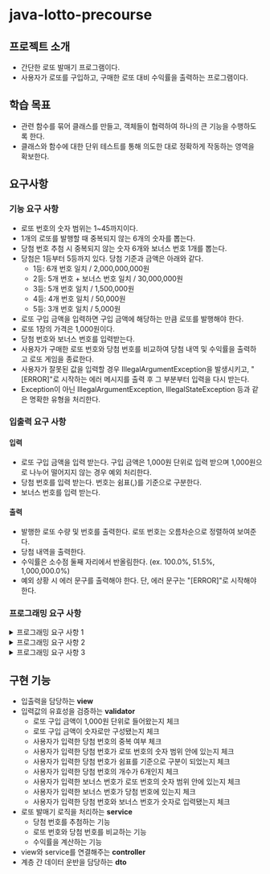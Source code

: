 # java-lotto-precourse
## 프로젝트 소개
- 간단한 로또 발매기 프로그램이다.
- 사용자가 로또를 구입하고, 구매한 로또 대비 수익률을 출력하는 프로그램이다. 

## 학습 목표
- 관련 함수를 묶어 클래스를 만들고, 객체들이 협력하여 하나의 큰 기능을 수행하도록 한다.
- 클래스와 함수에 대한 단위 테스트를 통해 의도한 대로 정확하게 작동하는 영역을 확보한다.

## 요구사항
### 기능 요구 사항
- 로또 번호의 숫자 범위는 1~45까지이다. 
- 1개의 로또를 발행할 때 중복되지 않는 6개의 숫자를 뽑는다. 
- 당첨 번호 추첨 시 중복되지 않는 숫자 6개와 보너스 번호 1개를 뽑는다. 
- 당첨은 1등부터 5등까지 있다. 당첨 기준과 금액은 아래와 같다. 
  - 1등: 6개 번호 일치 / 2,000,000,000원 
  - 2등: 5개 번호 + 보너스 번호 일치 / 30,000,000원 
  - 3등: 5개 번호 일치 / 1,500,000원 
  - 4등: 4개 번호 일치 / 50,000원 
  - 5등: 3개 번호 일치 / 5,000원
- 로또 구입 금액을 입력하면 구입 금액에 해당하는 만큼 로또를 발행해야 한다. 
- 로또 1장의 가격은 1,000원이다. 
- 당첨 번호와 보너스 번호를 입력받는다. 
- 사용자가 구매한 로또 번호와 당첨 번호를 비교하여 당첨 내역 및 수익률을 출력하고 로또 게임을 종료한다. 
- 사용자가 잘못된 값을 입력할 경우 IllegalArgumentException을 발생시키고, "[ERROR]"로 시작하는 에러 메시지를 출력 후 그 부분부터 입력을 다시 받는다. 
- Exception이 아닌 IllegalArgumentException, IllegalStateException 등과 같은 명확한 유형을 처리한다.

### 입출력 요구 사항
#### 입력
- 로또 구입 금액을 입력 받는다. 구입 금액은 1,000원 단위로 입력 받으며 1,000원으로 나누어 떨어지지 않는 경우 예외 처리한다.
- 당첨 번호를 입력 받는다. 번호는 쉼표(,)를 기준으로 구분한다.
- 보너스 번호를 입력 받는다.

#### 출력
- 발행한 로또 수량 및 번호를 출력한다. 로또 번호는 오름차순으로 정렬하여 보여준다.
- 당첨 내역을 출력한다.
- 수익률은 소수점 둘째 자리에서 반올림한다. (ex. 100.0%, 51.5%, 1,000,000.0%)
- 예외 상황 시 에러 문구를 출력해야 한다. 단, 에러 문구는 "[ERROR]"로 시작해야 한다.

### 프로그래밍 요구 사항
<details>
<summary>프로그래밍 요구 사항 1</summary>
JDK 21 버전에서 실행 가능해야 한다.<br>
프로그램 실행의 시작점은 Application의 main()이다.<br>
build.gradle 파일은 변경할 수 없으며, 제공된 라이브러리 이외의 외부 라이브러리는 사용하지 않는다.<br>
프로그램 종료 시 System.exit()를 호출하지 않는다.<br>
프로그래밍 요구 사항에서 달리 명시하지 않는 한 파일, 패키지 등의 이름을 바꾸거나 이동하지 않는다.<br>
자바 코드 컨벤션을 지키면서 프로그래밍한다<br>
</details>

<details>
<summary>프로그래밍 요구 사항 2</summary>
iJndent(인덴트, 들여쓰기) depth를 3이 넘지 않도록 구현한다. 2까지만 허용한다.<br>
3항 연산자를 쓰지 않는다.<br>
함수(또는 메서드)가 한 가지 일만 하도록 최대한 작게 만들어라.<br>
JUnit 5와 AssertJ를 이용하여 정리한 기능 목록이 정상적으로 작동하는지 테스트 코드로 확인한다.
</details>

<details>
<summary>프로그래밍 요구 사항 3</summary>
함수(또는 메서드)의 길이가 15라인을 넘어가지 않도록 구현한다.<br>
else 예약어를 쓰지 않는다.<br>
Java Enum을 적용하여 프로그램을 구현한다.<br>
구현한 기능에 대한 단위 테스트를 작성한다. 단, UI(System.out, System.in, Scanner) 로직은 제외한다.
</details>

## 구현 기능
- 입출력을 담당하는 **view**
- 입력값의 유효성을 검증하는 **validator**
  - 로또 구입 금액이 1,000원 단위로 들어왔는지 체크
  - 로또 구입 금액이 숫자로만 구성됐는지 체크
  - 사용자가 입력한 당첨 번호의 중복 여부 체크
  - 사용자가 입력한 당첨 번호가 로또 번호의 숫자 범위 안에 있는지 체크
  - 사용자가 입력한 당첨 번호가 쉼표를 기준으로 구분이 되었는지 체크
  - 사용자가 입력한 당첨 번호의 개수가 6개인지 체크
  - 사용자가 입력한 보너스 번호가 로또 번호의 숫자 범위 안에 있는지 체크
  - 사용자가 입력한 보너스 번호가 당첨 번호에 있는지 체크
  - 사용자가 입력한 당첨 번호와 보너스 번호가 숫자로 입력됐는지 체크
- 로또 발매기 로직을 처리하는 **service**
  - 당첨 번호를 추첨하는 기능
  - 로또 번호와 당첨 번호를 비교하는 기능
  - 수익률을 계산하는 기능
- view와 service를 연결해주는 **controller**
- 계층 간 데이터 운반을 담당하는 **dto**
